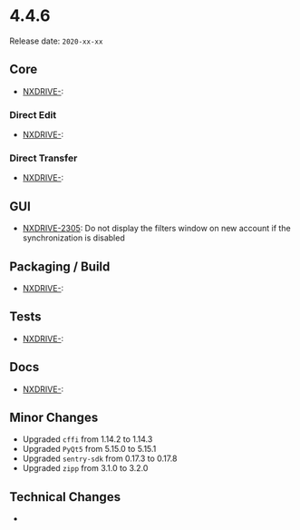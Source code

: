 # 4.4.6

Release date: `2020-xx-xx`

## Core

- [NXDRIVE-](https://jira.nuxeo.com/browse/NXDRIVE-):

### Direct Edit

- [NXDRIVE-](https://jira.nuxeo.com/browse/NXDRIVE-):

### Direct Transfer

- [NXDRIVE-](https://jira.nuxeo.com/browse/NXDRIVE-):

## GUI

- [NXDRIVE-2305](https://jira.nuxeo.com/browse/NXDRIVE-2305): Do not display the filters window on new account if the synchronization is disabled

## Packaging / Build

- [NXDRIVE-](https://jira.nuxeo.com/browse/NXDRIVE-):

## Tests

- [NXDRIVE-](https://jira.nuxeo.com/browse/NXDRIVE-):

## Docs

- [NXDRIVE-](https://jira.nuxeo.com/browse/NXDRIVE-):

## Minor Changes

- Upgraded `cffi` from 1.14.2 to 1.14.3
- Upgraded `PyQt5` from 5.15.0 to 5.15.1
- Upgraded `sentry-sdk` from 0.17.3 to 0.17.8
- Upgraded `zipp` from 3.1.0 to 3.2.0

## Technical Changes

-
